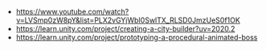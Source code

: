 - https://www.youtube.com/watch?v=LVSmp0zW8pY&list=PLX2vGYjWbI0SwlTX_RLSD0JmzUeS0f1OK
- https://learn.unity.com/project/creating-a-city-builder?uv=2020.2
- https://learn.unity.com/project/prototyping-a-procedural-animated-boss
